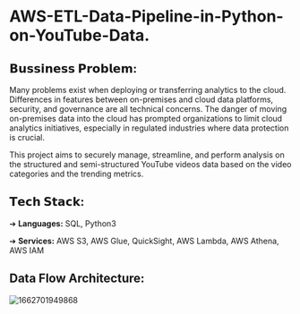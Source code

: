 # AWS-ETL-Data-Pipeline-in-Python-on-YouTube-Data.

## 𝗕𝘂𝘀𝘀𝗶𝗻𝗲𝘀𝘀 𝗣𝗿𝗼𝗯𝗹𝗲𝗺:
Many problems exist when deploying or transferring analytics to the cloud. Differences in features between on-premises and cloud data platforms, security, and governance are all technical concerns. The danger of moving on-premises data into the cloud has prompted organizations to limit cloud analytics initiatives, especially in regulated industries where data protection is crucial.


This project aims to securely manage, streamline, and perform analysis on the structured and semi-structured YouTube videos data based on the video categories and the trending metrics.

## 𝗧𝗲𝗰𝗵 𝗦𝘁𝗮𝗰𝗸:
➔ **Languages:** SQL, Python3

➔ **Services:** AWS S3, AWS Glue, QuickSight, AWS Lambda, AWS Athena, AWS IAM


## Data Flow Architecture:
![1662701949868](https://user-images.githubusercontent.com/67510391/195756754-74f23b40-c543-4438-958a-312dc1803b4c.jpg)
